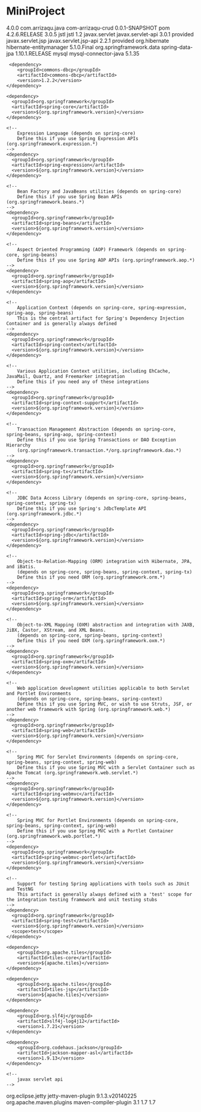 # MiniProject
<project xmlns="http://maven.apache.org/POM/4.0.0" xmlns:xsi="http://www.w3.org/2001/XMLSchema-instance" xsi:schemaLocation="http://maven.apache.org/POM/4.0.0 http://maven.apache.org/xsd/maven-4.0.0.xsd">
  <modelVersion>4.0.0</modelVersion>
  <groupId>com.arrizaqu.java</groupId>
  <artifactId>com-arrizaqu-crud</artifactId>
  <version>0.0.1-SNAPSHOT</version>
  <packaging>pom</packaging>
  
  <properties>
    <org.springframework.version>4.2.6.RELEASE</org.springframework.version>
	<apache.tiles>3.0.5</apache.tiles>
</properties>
  
  <dependencies>
  
  <dependency>
  	<groupId>jstl</groupId>
  	<artifactId>jstl</artifactId>
  	<version>1.2</version>
  </dependency>
  
  <dependency>
  	<groupId>javax.servlet</groupId>
  	<artifactId>javax.servlet-api</artifactId>
  	<version>3.0.1</version>
  	<scope>provided</scope>
  </dependency>
  
  <dependency>
  	<groupId>javax.servlet.jsp</groupId>
  	<artifactId>javax.servlet.jsp-api</artifactId>
  	<version>2.2.1</version>
  	<scope>provided</scope>
  </dependency>
  
  <dependency>
  	<groupId>org.hibernate</groupId>
  	<artifactId>hibernate-entitymanager</artifactId>
  	<version>5.1.0.Final</version>
  </dependency>
  
   <dependency>
        <groupId>org.springframework.data</groupId>
        <artifactId>spring-data-jpa</artifactId>
        <version>1.10.1.RELEASE</version>
    </dependency>

   <dependency>
	   	<groupId>mysql</groupId>
	   	<artifactId>mysql-connector-java</artifactId>
	   	<version>5.1.35</version>
	   </dependency>
	   
	 <dependency>
	    <groupId>commons-dbcp</groupId>
	    <artifactId>commons-dbcp</artifactId>
	    <version>1.2.2</version>
	</dependency>

   <!--
	    Core utilities used by other modules.
	    Define this if you use Spring Utility APIs (org.springframework.core.*/org.springframework.util.*)
	-->
	
	<dependency>
	  <groupId>org.springframework</groupId>
	  <artifactId>spring-core</artifactId>
	  <version>${org.springframework.version}</version>
	</dependency>
	
	<!--
	    Expression Language (depends on spring-core)
	    Define this if you use Spring Expression APIs (org.springframework.expression.*)
	-->
	<dependency>
	  <groupId>org.springframework</groupId>
	  <artifactId>spring-expression</artifactId>
	  <version>${org.springframework.version}</version>
	</dependency>
	
	<!-- 
	    Bean Factory and JavaBeans utilities (depends on spring-core)
	    Define this if you use Spring Bean APIs (org.springframework.beans.*) 
	-->
	<dependency>
	  <groupId>org.springframework</groupId>
	  <artifactId>spring-beans</artifactId>
	  <version>${org.springframework.version}</version>
	</dependency>
	
	<!--
	    Aspect Oriented Programming (AOP) Framework (depends on spring-core, spring-beans)
	    Define this if you use Spring AOP APIs (org.springframework.aop.*)
	-->
	<dependency>
	  <groupId>org.springframework</groupId>
	  <artifactId>spring-aop</artifactId>
	  <version>${org.springframework.version}</version>
	</dependency>
	
	<!--
	    Application Context (depends on spring-core, spring-expression, spring-aop, spring-beans) 
	    This is the central artifact for Spring's Dependency Injection Container and is generally always defined
	-->
	<dependency>
	  <groupId>org.springframework</groupId>
	  <artifactId>spring-context</artifactId>
	  <version>${org.springframework.version}</version>
	</dependency>
	
	<!--
	    Various Application Context utilities, including EhCache, JavaMail, Quartz, and Freemarker integration
	    Define this if you need any of these integrations
	-->
	<dependency>
	  <groupId>org.springframework</groupId>
	  <artifactId>spring-context-support</artifactId>
	  <version>${org.springframework.version}</version>
	</dependency>
	
	<!--
	    Transaction Management Abstraction (depends on spring-core, spring-beans, spring-aop, spring-context)
	    Define this if you use Spring Transactions or DAO Exception Hierarchy
	    (org.springframework.transaction.*/org.springframework.dao.*)
	-->
	<dependency>
	  <groupId>org.springframework</groupId>
	  <artifactId>spring-tx</artifactId>
	  <version>${org.springframework.version}</version>
	</dependency>
	
	<!--
	    JDBC Data Access Library (depends on spring-core, spring-beans, spring-context, spring-tx)
	    Define this if you use Spring's JdbcTemplate API (org.springframework.jdbc.*)
	-->
	<dependency>
	  <groupId>org.springframework</groupId>
	  <artifactId>spring-jdbc</artifactId>
	  <version>${org.springframework.version}</version>
	</dependency>
	
	<!--
	    Object-to-Relation-Mapping (ORM) integration with Hibernate, JPA, and iBatis.
	    (depends on spring-core, spring-beans, spring-context, spring-tx)
	    Define this if you need ORM (org.springframework.orm.*)
	-->
	<dependency>
	  <groupId>org.springframework</groupId>
	  <artifactId>spring-orm</artifactId>
	  <version>${org.springframework.version}</version>
	</dependency>
	
	<!--
	    Object-to-XML Mapping (OXM) abstraction and integration with JAXB, JiBX, Castor, XStream, and XML Beans.
	    (depends on spring-core, spring-beans, spring-context)
	    Define this if you need OXM (org.springframework.oxm.*)
	-->
	<dependency>
	  <groupId>org.springframework</groupId>
	  <artifactId>spring-oxm</artifactId>
	  <version>${org.springframework.version}</version>
	</dependency>
	
	<!--
	    Web application development utilities applicable to both Servlet and Portlet Environments
	    (depends on spring-core, spring-beans, spring-context)
	    Define this if you use Spring MVC, or wish to use Struts, JSF, or another web framework with Spring (org.springframework.web.*)
	-->
	<dependency>
	  <groupId>org.springframework</groupId>
	  <artifactId>spring-web</artifactId>
	  <version>${org.springframework.version}</version>
	</dependency>
	
	<!--
	    Spring MVC for Servlet Environments (depends on spring-core, spring-beans, spring-context, spring-web)
	    Define this if you use Spring MVC with a Servlet Container such as Apache Tomcat (org.springframework.web.servlet.*)
	-->
	<dependency>
	  <groupId>org.springframework</groupId>
	  <artifactId>spring-webmvc</artifactId>
	  <version>${org.springframework.version}</version>
	</dependency>
	
	<!--
	    Spring MVC for Portlet Environments (depends on spring-core, spring-beans, spring-context, spring-web)
	    Define this if you use Spring MVC with a Portlet Container (org.springframework.web.portlet.*)
	-->
	<dependency>
	  <groupId>org.springframework</groupId>
	  <artifactId>spring-webmvc-portlet</artifactId>
	  <version>${org.springframework.version}</version>
	</dependency>
	
	<!--
	    Support for testing Spring applications with tools such as JUnit and TestNG
	    This artifact is generally always defined with a 'test' scope for the integration testing framework and unit testing stubs
	-->
	<dependency>
	  <groupId>org.springframework</groupId>
	  <artifactId>spring-test</artifactId>
	  <version>${org.springframework.version}</version>
	  <scope>test</scope>
	</dependency>
	
	<dependency>
		<groupId>org.apache.tiles</groupId>
		<artifactId>tiles-core</artifactId>
		<version>${apache.tiles}</version>
	</dependency>
	
	<dependency>
		<groupId>org.apache.tiles</groupId>
		<artifactId>tiles-jsp</artifactId>
		<version>${apache.tiles}</version>
	</dependency>
	
	<dependency>
		<groupId>org.slf4j</groupId>
		<artifactId>slf4j-log4j12</artifactId>
		<version>1.7.21</version>
	</dependency>
	
	<dependency>
		<groupId>org.codehaus.jackson</groupId>
		<artifactId>jackson-mapper-asl</artifactId>
		<version>1.9.13</version>
	</dependency>
	
	<!-- 
		javax servlet api
	-->
	

  </dependencies>
  
  <build>
  	<plugins>
  		<plugin>
		  <groupId>org.eclipse.jetty</groupId>
		  <artifactId>jetty-maven-plugin</artifactId>
		  <version>9.1.3.v20140225</version>
		</plugin>
		<plugin>
	        <groupId>org.apache.maven.plugins</groupId>
	        <artifactId>maven-compiler-plugin</artifactId>
	        <version>3.1</version>
	        <configuration>
	            <source>1.7</source>
	            <target>1.7</target>
	        </configuration>
	    </plugin>
  	</plugins>
  </build>
</project>

<!-- 
note : lihat : 
http://qussay.com/2013/09/13/solving-dynamic-web-module-3-0-requires-java-1-6-or-newer-in-maven-projects/
 -->
